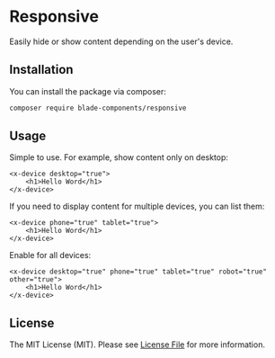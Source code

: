 # Responsive

Easily hide or show content depending on the user's device.

## Installation

You can install the package via composer:

```bash
composer require blade-components/responsive
```

## Usage

Simple to use. For example, show content only on desktop:

```blade
<x-device desktop="true">
    <h1>Hello Word</h1>
</x-device>
```

If you need to display content for multiple devices, you can list them:

```blade
<x-device phone="true" tablet="true">
    <h1>Hello Word</h1>
</x-device>
```

Enable for all devices:

```blade
<x-device desktop="true" phone="true" tablet="true" robot="true" other="true">
    <h1>Hello Word</h1>
</x-device>
```

## License

The MIT License (MIT). Please see [License File](LICENSE.md) for more information.
